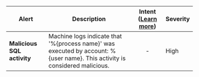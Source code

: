 |Alert|Description|Intent ([Learn more](#intentions))|Severity|
|----|----|:----:|--|
|**Malicious SQL activity**|Machine logs indicate that '%{process name}' was executed by account: %{user name}. This activity is considered malicious.|-|High|
